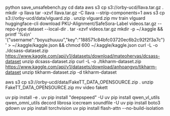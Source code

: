 python save_unsafebench.py
cd data
aws s3 cp s3://orby-ucd/llava.tar.gz .
mkdir -p llava
tar -xzvf llava.tar.gz -C llava --strip-components=1
aws s3 cp s3://orby-ucd/data/vlguard.zip .
unzip vlguard.zip
mv train vlguard
huggingface-cli download PKU-Alignment/SafeSora-Label videos.tar.gz --repo-type dataset --local-dir .
tar -xzvf videos.tar.gz
mkdir -p ~/.kaggle && printf '%s\n' '{"username":"boyuzhuuuu","key":"188571c84bfc03720ec6b2c92f2f3a7c"}' > ~/.kaggle/kaggle.json && chmod 600 ~/.kaggle/kaggle.json
curl -L -o ./dcsass-dataset.zip  https://www.kaggle.com/api/v1/datasets/download/mateohervas/dcsass-dataset
unzip dcsass-dataset.zip
curl -L -o ./tikharm-dataset.zip  https://www.kaggle.com/api/v1/datasets/download/anhoangvo/tikharm-dataset
unzip tikharm-dataset.zip -d tikharm-dataset

aws s3 cp s3://orby-ucd/data/FakeTT_DATA_OPENSOURCE.zip .
unzip FakeTT_DATA_OPENSOURCE.zip
mv video fakett

uv pip install -e .
uv pip install "deepspeed" -U
uv pip install qwen_vl_utils qwen_omni_utils decord librosa icecream soundfile -U
uv pip install boto3 gdown
uv pip install torchvision
uv pip install flash-attn --no-build-isolation